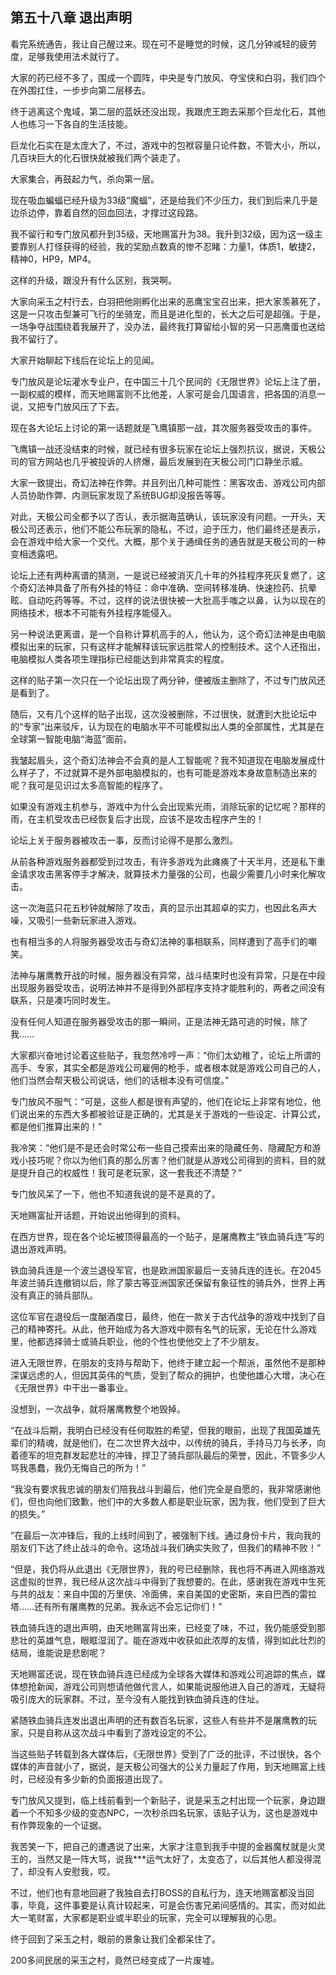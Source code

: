 ## 第五十八章 退出声明


看完系统通告，我让自己醒过来。现在可不是睡觉的时候，这几分钟减轻的疲劳度，足够我使用法术就行了。

大家的药已经不多了，围成一个圆阵，中央是专门放风、夺宝侠和白羽，我们四个在外围扛住，一步步向第二层移去。

终于逃离这个鬼域，第二层的蓝妖还没出现，我跟虎王跑去采那个巨龙化石，其他人也练习一下各自的生活技能。

巨龙化石实在是太庞大了，不过，游戏中的包袱容量只论件数，不管大小，所以，几百块巨大的化石很快就被我们两个装走了。

大家集合，再鼓起力气，杀向第一层。

现在吸血蝙蝠已经升级为33级“魔蝠”，还是给我们不少压力，我们到后来几乎是边杀边停，靠着自然的回血回法，才撑过这段路。

我不留行和专门放风都升到35级，天地赐富升为38。我升到32级，因为这一级主要靠别人打怪获得的经验，我的奖励点数真的惨不忍睹：力量1，体质1，敏捷2，精神0，HP9，MP4。

这样的升级，跟没升有什么区别，我哭啊。

大家向采玉之村行去，白羽把他刚孵化出来的恶鹰宝宝召出来，把大家羡慕死了，这是一只攻击型兼可飞行的坐骑宠，而且是进化型的，长大之后可是超强。于是，一场争夺战围绕着我展开了，没办法，最终我打算留给小智的另一只恶鹰蛋也送给我不留行了。

大家开始聊起下线后在论坛上的见闻。

专门放风是论坛灌水专业户，在中国三十几个民间的《无限世界》论坛上注了册，一副权威的模样，而天地赐富则不比他差，人家可是会几国语言，把各国的消息一说，又把专门放风压了下去。

现在各大论坛上讨论的第一话题就是飞鹰镇那一战，其次服务器受攻击的事件。

飞鹰镇一战还没结束的时候，就已经有很多玩家在论坛上强烈抗议，据说，天极公司的官方网站也几乎被投诉的人挤爆，最后发展到在天极公司门口静坐示威。

大家一致提出，奇幻法神在作弊。并且列出几种可能性：黑客攻击、游戏公司内部人员协助作弊、内测玩家发现了系统BUG却没报告等等。

对此，天极公司全都予以了否认，表示据海蓝确认，该玩家没有问题。一开头，天极公司还表示，他们不能公布玩家的隐私，不过，迫于压力，他们最终还是表示，会在游戏中给大家一个交代。大概，那个关于通缉任务的通告就是天极公司的一种变相透露吧。

论坛上还有两种离谱的猜测，一是说已经被消灭几十年的外挂程序死灰复燃了，这个奇幻法神具备了所有外挂的特征：命中准确、空间转移准确、快速捡药、抗晕眩、自动吃药等等。不过，这样的说法很快被一大批高手嗤之以鼻，认为以现在的网络技术，根本不可能有外挂程序能侵入。

另一种说法更离谱，是一个自称计算机高手的人，他认为，这个奇幻法神是由电脑模拟出来的玩家，只有这样才能解释该玩家远胜常人的控制技术。这个人还指出，电脑模拟人类各项生理指标已经能达到非常真实的程度。

这样的贴子第一次只在一个论坛出现了两分钟，便被版主删除了，不过专门放风还是看到了。

随后，又有几个这样的贴子出现，这次没被删除，不过很快，就遭到大批论坛中的“专家”出来驳斥，认为现在的电脑水平不可能模拟出人类的全部属性，尤其是在全球第一智能电脑“海蓝”面前。

我皱起眉头，这个奇幻法神会不会真的是人工智能呢？我不知道现在电脑发展成什么样子了，不过就算不是外部电脑模拟的，也有可能是游戏本身故意制造出来的呢？我可是见识过太多高智能的程序了。

如果没有游戏主机参与，游戏中为什么会出现紫光雨，消除玩家的记忆呢？那样的雨，在主机受攻击已经恢复后才出现，应该不是攻击程序产生的！

论坛上关于服务器被攻击一事，反而讨论得不是那么激烈。

从前各种游戏服务器都受到过攻击，有许多游戏为此瘫痪了十天半月，还是私下重金请求攻击黑客停手才解决，就算技术力量强的公司，也最少需要几小时来化解攻击。

这一次海蓝只花五秒钟就解除了攻击，真的显示出其超卓的实力，也因此名声大噪，又吸引一些新玩家进入游戏。

也有相当多的人将服务器受攻击与奇幻法神的事相联系，同样遭到了高手们的嘲笑。

法神与屠鹰教开战的时候，服务器没有异常，战斗结束时也没有异常，只是在中段出现服务器受攻击，说明法神并不是得到外部程序支持才能胜利的，两者之间没有联系，只是凑巧同时发生。

没有任何人知道在服务器受攻击的那一瞬间，正是法神无路可逃的时候，除了我……

大家都兴奋地讨论着这些贴子，我忽然冷哼一声：“你们太幼稚了，论坛上所谓的高手、专家，其实全都是游戏公司雇佣的枪手，或者根本就是游戏公司自己的人，他们当然会帮天极公司说话，他们的话根本没有可信度。”

专门放风不服气：“可是，这些人都是很有声望的，他们在论坛上非常有地位，他们说出来的东西大多都被验证是正确的，尤其是关于游戏的一些设定、计算公式，都是他们推算出来的！”

我冷笑：“他们是不是还会时常公布一些自己摸索出来的隐藏任务、隐藏配方和游戏小技巧呢？你以为他们真的那么厉害？他们就是从游戏公司得到的资料，目的就是提升自己的权威性！我可是老玩家，这一套我还不清楚？”

专门放风呆了一下，他也不知道我说的是不是真的了。

天地赐富扯开话题，开始说出他得到的资料。

在西方世界，现在各个论坛被顶得最高的一个贴子，是屠鹰教主“铁血骑兵连”写的退出游戏声明。

铁血骑兵连是一个波兰退役军官，也是欧洲国家最后一支骑兵连的连长。在2045年波兰骑兵连撤销以后，除了蒙古等亚洲国家还保留有象征性的骑兵外，世界上再没有真正的骑兵部队。

这位军官在退役后一度酗酒度日，最终，他在一款关于古代战争的游戏中找到了自己的精神寄托。从此，他开始成为各大游戏中颇有名气的玩家，无论在什么游戏里，他都选择骑士或骑兵职业，他的个性也使他交上了不少朋友。

进入无限世界，在朋友的支持与帮助下，他终于建立起一个帮派，虽然他不是那种深谋远虑的人，但因其英伟的气质，受到了帮众的拥护，也使他雄心大增，决心在《无限世界》中干出一番事业。

没想到，一次战争，就将屠鹰教整个地毁掉。

“在战斗后期，我明白已经没有任何取胜的希望，但我的眼前，出现了我国英雄先辈们的精魂，就是他们，在二次世界大战中，以传统的骑兵，手持马刀与长矛，向着德军的坦克群发起悲壮的冲锋，捍卫了骑兵部队最后的荣誉，因此，不管多少人骂我愚蠢，我仍无悔自己的所为！”

“我没有要求我忠诚的朋友们陪我战斗到最后，他们完全是自愿的，我非常感谢他们，但也向他们致歉，他们中的大多数人都是职业玩家，因为我，他们受到了巨大的损失。”

“在最后一次冲锋后，我的上线时间到了，被强制下线。通过身份卡片，我向我的朋友们下达了终止战斗的命令。这场战斗我们确实失败了，但我们的精神不败！”

“但是，我仍将从此退出《无限世界》，我的号已经删除，我也将不再进入网络游戏这虚拟的世界，我已经从这次战斗中得到了我想要的。在此，感谢我在游戏中生死与共的战友：来自中国的万里侠、冷面佛，来自美国的史密斯，来自巴西的雷拉塔……还有所有屠鹰教的兄弟。我永远不会忘记你们！”

铁血骑兵连的退出声明，由天地赐富背出来，已经变了味，不过，我仍能感受到那悲壮的英雄气息，眼眶湿润了。能在游戏中收获如此浓厚的友情，得到如此壮烈的结局，谁能说是悲剧呢？

天地赐富还说，现在铁血骑兵连已经成为全球各大媒体和游戏公司追踪的焦点，媒体想抢新闻，游戏公司则想请他做代言人，如果能说服他进入自己的游戏，无疑将吸引庞大的玩家群。不过，至今没有人能找到铁血骑兵连的住址。

紧随铁血骑兵连发出退出声明的还有数百名玩家，这些人有些并不是屠鹰教的玩家，只是自称从这次战斗中看到了游戏设定的不公。

当这些贴子转载到各大媒体后，《无限世界》受到了广泛的批评，不过很快，各个媒体的声音就小了，据说，是天极公司强大的公关力量起了作用，到天地赐富上线时，已经没有多少新的负面报道出现了。

专门放风又提到，临上线前看到一个新贴子，说是采玉之村出现一个玩家，身边跟着一个不知多少级的变态NPC，一次秒杀四名玩家，该贴子认为，这也是游戏中有作弊现象的一个证据。

我苦笑一下，把自己的遭遇说了出来，大家才注意到我手中提的金器魔杖就是火灵王的，当然又是一阵大骂，说我***运气太好了，太变态了，以后其他人都没得混了，却没有人安慰我，哎。

不过，他们也有意地回避了我独自去打BOSS的自私行为，连天地赐富都没当回事，毕竟，这件事要是认真计较起来，可是会伤害兄弟间感情的。其实，而对如此大一笔财富，大家都是职业或半职业的玩家，完全可以理解我的心思。

终于回到了采玉之村，眼前的景象让我们全都呆住了。

200多间民居的采玉之村，竟然已经变成了一片废墟。





